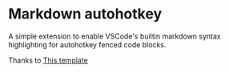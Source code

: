 # Markdown autohotkey

A simple extension to enable VSCode's builtin markdown syntax highlighting for autohotkey fenced code blocks.

Thanks to [This template](https://github.com/mjbvz/vscode-fenced-code-block-grammar-injection-example)
